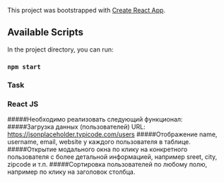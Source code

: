 This project was bootstrapped with [Create React App](https://github.com/facebook/create-react-app).

## Available Scripts

In the project directory, you can run:

### `npm start`

### Task
### React JS
#####Необходимо реализовать следующий функционал:
#####Загрузка данных (пользователей) URL: https://jsonplaceholder.typicode.com/users
#####Отображение  name, username, email, website у каждого пользователя в таблице.
#####Открытие модального окна по клику на конкретного пользователя c более детальной информацией, например sreet, city, zipcode и т.п.
#####Сортировка пользователей по любому полю, например по клику на заголовок столбца.
